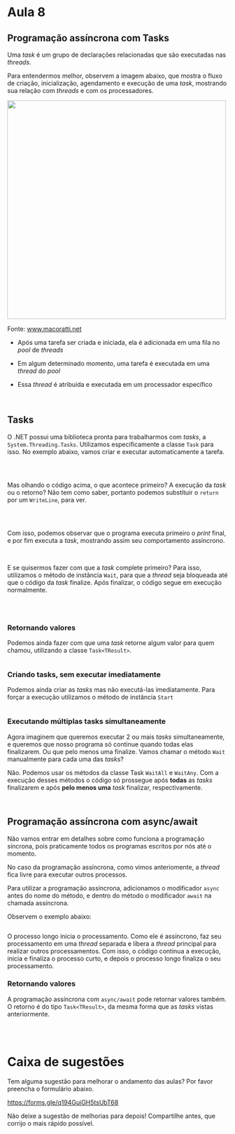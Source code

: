 # Aula 8

## Programação assíncrona com Tasks

Uma *task* é um grupo de declarações relacionadas que são executadas nas *threads*.

Para entendermos melhor, observem a imagem abaixo, que mostra o fluxo de criação, inicialização, agendamento e execução de uma *task*, mostrando sua relação com *threads* e com os processadores.

<img src=https://s3.amazonaws.com/ada.8c8d357b5e872bbacd45197626bd5759/c-sharp/tecnicas-de-programacao/aula-8/tasks*threads*processador.jpg width=500>

Fonte: www.macoratti.net

- Após uma tarefa ser criada e iniciada, ela é adicionada em uma fila no *pool* de *threads*

- Em algum determinado momento, uma tarefa é executada em uma *thread* do *pool*

- Essa *thread* é atribuída e executada em um processador específico

&nbsp;

## Tasks

O .NET possui uma biblioteca pronta para trabalharmos com *tasks*, a `System.Threading.Tasks`. Utilizamos especificamente a classe `Task` para isso. No exemplo abaixo, vamos criar e executar automaticamente a tarefa.

```csharp

```

&nbsp;

Mas olhando o código acima, o que acontece primeiro? A execução da *task* ou o retorno? Não tem como saber, portanto podemos substituir o `return` por um `WriteLine`, para ver.

```csharp

```

&nbsp;

Com isso, podemos observar que o programa executa primeiro o *print* final, e por fim executa a *task*, mostrando assim seu comportamento assíncrono.

&nbsp;

E se quisermos fazer com que a *task* complete primeiro? Para isso, utilizamos o método de instância `Wait`, para que a *thread* seja bloqueada até que o código da *task* finalize. Após finalizar, o código segue em execução normalmente.

```csharp

```

&nbsp;

### Retornando valores

Podemos ainda fazer com que uma *task* retorne algum valor para quem chamou, utilizando a classe `Task<TResult>`.

```csharp

```

### Criando tasks, sem executar imediatamente

Podemos ainda criar as *tasks* mas não executá-las imediatamente. Para forçar a execução utilizamos o método de instância `Start`

```csharp

```


### Executando múltiplas tasks simultaneamente

Agora imaginem que queremos executar 2 ou mais *tasks* simultaneamente, e queremos que nosso programa só continue quando todas elas finalizarem. Ou que pelo menos uma finalize. Vamos chamar o método `Wait` manualmente para cada uma das *tasks*?

Não. Podemos usar os métodos da classe Task `WaitAll` e `WaitAny`. Com a execução desses métodos o código só prossegue após **todas** as *tasks* finalizarem e após **pelo menos uma** *task* finalizar, respectivamente.

```csharp

```

```csharp

```

## Programação assíncrona com async/await

Não vamos entrar em detalhes sobre como funciona a programação síncrona, pois praticamente todos os programas escritos por nós até o momento.

No caso da programação assíncrona, como vimos anteriomente, a *thread* fica livre para executar outros processos.

Para utilizar a programação assíncrona, adicionamos o modificador `async` antes do nome do método, e dentro do método o modificador `await` na chamada assíncrona. 

Observem o exemplo abaixo:

```csharp

```

O processo longo inicia o processamento. Como ele é assíncrono, faz seu processamento em uma *thread* separada e libera a *thread* principal para realizar outros processamentos. Com isso, o código continua a execução, inicia e finaliza o processo curto, e depois o processo longo finaliza o seu processamento.


### Retornando valores

A programação assíncrona com `async/await` pode retornar valores também. O retorno é do tipo `Task<TResult>`, da mesma forma que as *tasks* vistas anteriormente.

```csharp

```

&nbsp;

# Caixa de sugestões

Tem alguma sugestão para melhorar o andamento das aulas? Por favor preencha o formulário abaixo.

https://forms.gle/q194GuiGH5tsUbT68


Não deixe a sugestão de melhorias para depois! Compartilhe antes, que corrijo o mais rápido possível.